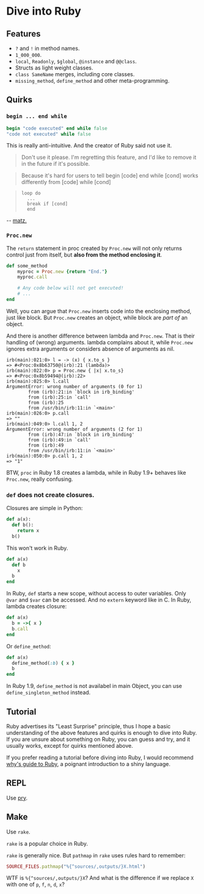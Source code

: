# Dive into Ruby

Features
--------

- `?` and `!` in method names.
- `1_000_000`.
- `local`, `Readonly`, `$global`, `@instance` and `@@class`.
- Structs as light weight classes.
- `class SameName` merges, including core classes.
- `missing_method`, `define_method` and other meta-programming.

Quirks
------

### `begin ... end while`

```ruby
begin "code executed" end while false
"code not executed" while false
```

This is really anti-intuitive.
And the creator of Ruby said not use it.

> Don't use it please.  I'm regretting this feature, and I'd like to remove it in the future if it's possible.

> Because it's hard for users to tell
>     begin [code] end while [cond]
> works differently from
      [code] while [cond]

>     loop do
>  		...
>  		break if [cond]
> 		end

-- [matz.](http://blade.nagaokaut.ac.jp/cgi-bin/scat.rb/ruby/ruby-core/6745)

### `Proc.new`

The `return` statement in proc created by `Proc.new` will not only returns control just from itself, but **also from the method enclosing it**.

```ruby
def some_method
	myproc = Proc.new {return "End."}
	myproc.call

	# Any code below will not get executed!
	# ...
end
```

Well, you can argue that `Proc.new` inserts code into the enclosing method, just like block.
But `Proc.new` creates an object, while block are *part of* an object.

And there is another difference between lambda and `Proc.new`.
That is their handling of (wrong) arguments.
lambda complains about it, while `Proc.new` ignores extra arguments or considers absence of arguments as nil.

```
irb(main):021:0> l = -> (x) { x.to_s }
=> #<Proc:0x8b63750@(irb):21 (lambda)>
irb(main):022:0> p = Proc.new { |x| x.to_s}
=> #<Proc:0x8b59494@(irb):22>
irb(main):025:0> l.call
ArgumentError: wrong number of arguments (0 for 1)
        from (irb):21:in `block in irb_binding'
        from (irb):25:in `call'
        from (irb):25
        from /usr/bin/irb:11:in `<main>'
irb(main):026:0> p.call
=> ""
irb(main):049:0> l.call 1, 2
ArgumentError: wrong number of arguments (2 for 1)
        from (irb):47:in `block in irb_binding'
        from (irb):49:in `call'
        from (irb):49
        from /usr/bin/irb:11:in `<main>'
irb(main):050:0> p.call 1, 2
=> "1"
```

BTW, `proc` in Ruby 1.8 creates a lambda, while in Ruby 1.9+ behaves like `Proc.new`, really confusing.

### `def` does not create closures.

Closures are simple in Python:

```python
def a(x):
  def b():
    return x
  b()
```

This won't work in Ruby.

```ruby
def a(x)
  def b
    x
  b
end
```

In Ruby, `def` starts a new scope, without access to outer variables.
Only `@var` and `$var` can be accessed.
And no `extern` keyword like in C.
In Ruby, lambda creates closure:

```ruby
def a(x)
  b = ->{ x }
  b.call
end
```

Or `define_method`:

```ruby
def a(x)
  define_method(:b) { x }
  b
end
```

In Ruby 1.9, `define_method` is not availabel in main Object, you can
use `define_singleton_method` instead.

Tutorial
--------

Ruby advertises its "Least Surprise" principle,
thus I hope a basic understanding of the above features and quirks
is enough to dive into Ruby.
If you are unsure about something on Ruby,
you can guess and try, and it usually works,
except for quirks mentioned above.

If you prefer reading a tutorial before diving into Ruby,
I would recommend [why's guide to Ruby](http://poignant.guide),
a poignant introduction to a shiny language.

REPL
----

Use [pry](pry/).

Make
----

Use `rake`.

`rake` is a popular choice in Ruby.

`rake` is generally nice. But `pathmap` in `rake` uses rules hard to remember:

```ruby
SOURCE_FILES.pathmap("%{^sources/,outputs/}X.html")
```

WTF is `%{^sources/,outputs/}X`? And what is the difference if we replace `X` with one of `p`, `f`, `n`, `d`, `x`?
